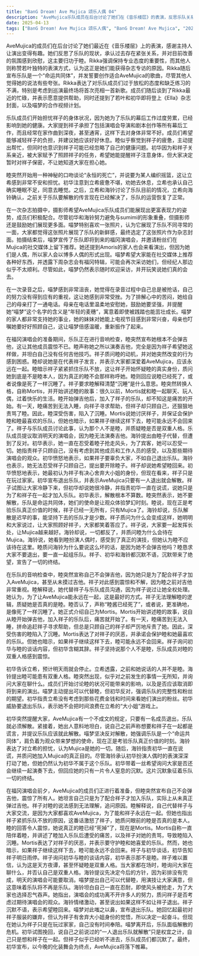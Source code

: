 ```yaml
---
title: "BanG Dream! Ave Mujica 颂乐人偶 04"
description: "AveMujica乐队成员在后台讨论了她们在《音乐楼层》的表演，反思乐队关系的改善，并感谢睦的贡献。Rikka宣称乐队是命运共同体，承诺创作适合乐队的歌曲，同时对成员们松懈的态度表示不满。乐队成员们担忧祥子为乐队过度劳累的状况，提到她承担了演唱会导演、剧本创作等所有幕后工作，甚至经常通宵作曲。大家商量如何减轻她的负担，并委托初华照顾祥子，但决定暂不让祥子知道大家的担忧。在福冈演唱会前的音响检查中，睦突然宣称自己不会弹吉他，这一举动震惊了所有人。她表示自己只是为了配合祥子才加入乐队，从未真正学过吉他。更令人震惊的是，睦自称为Mortis，声称真正的睦已经沉睡，并讲述了睦因祥子的责骂而受到伤害的经历。乐队成员讨论了是否取消演出以及睦可能患有双重人格的问题，气氛紧张。初华和海铃指责祥子只顾自己，不考虑粉丝和工作人员的感受。初华提醒大家，乐队有一人退出全体解散的规定，并出人意料地坦白自己加入乐队只是为了和祥子在一起是谎言。尽管喵梦坚持乐队应该继续，称它是命运共同体，但最终海铃指出乐队解散只是时间问题。面对初华的质问，乐队成员们的沉默宣告了AveMujica的终结。"
date: 2025-04-13
tags: ["BanG Dream! Ave Mujica 颂乐人偶", "BanG Dream! Ave Mujica", "202501"]
---
```


AveMujica的成员们在后台讨论了她们最近在《音乐楼层》上的表演，感谢主持人让演出变得有趣。她们反思了乐队的现状，承认过去存在紧张关系，并对目前改善的氛围感到欣慰，这主要归功于睦。Rikka强调保持专业态度的重要性，而其他人则称赞若叶独特的表演方式，认为这正是她们能获得杂志专访的原因。Rikka随后宣布乐队是一个“命运共同体”，并发誓要创作适合AveMujica的歌曲，尽管其他人觉得她的说法有些夸张。Rikka表达了对乐队成员们过于放松的态度和缺乏练习的不满，特别是考虑到巡演最终场将首次亮相一首新歌。成员们随后谈到了Rikka最近的忙碌，并表示愿意提供帮助，同时还提到了若叶和初华即将登上《Ella》杂志封面，以及喵梦的合作视频计划。

乐队成员们开始担忧祥子的身体状况，因为她为了乐队的幕后工作过度劳累，已经影响到她的健康。大家提到祥子承担了包括演唱会导演和剧本创作等所有幕后工作，而且经常在家作曲到深夜，甚至通宵，这样下去对身体非常不好。成员们希望能够减轻祥子的负担，并建议她应该好好休息。睦似乎察觉到祥子的疲惫，主动提出帮忙，但同时也意识到祥子可能已经忽略了自己的健康问题。初华因为和祥子关系亲近，被大家赋予了照顾祥子的任务，希望她能提醒祥子注意身体，但大家决定暂时对祥子保密，不让她知道大家在担心她。

睦突然开始用一种神秘的口吻谈论“永恒的死亡”，并说要为某人编织摇篮，这让立希感到非常不安和担忧。初华注意到立希疲惫不堪，劝她去休息，立希也承认自己确实睡眠不足，同意去睡觉。之后，立希和海铃讨论了乐队目前的情况，立希向海铃确认，之前关于乐队要解散的传言现在已经解决了，乐队的运营恢复了正常。

在一次杂志拍摄中，摄影师希望AveMujica乐队成员们能展现出更富表现力的姿势，成员们积极配合。尽管初华和海铃努力避免与sumimi的形象重叠，但摄影师还是鼓励她们展现更多面。喵梦特别喜欢一张照片，认为它展现了乐队不同寻常的一面，大家都觉得这张照片展现了乐队的新鲜感，最终选定了这张照片作为杂志封面。拍摄结束后，喵梦宣传了乐队即将到来的福冈演唱会，并邀请粉丝们在Mujica的社交媒体上留下推荐。她还提到Amoris的家人也会来看演出，但因为她们是人偶，所以家人会以博多人偶的形式出现。喵梦希望大家能在社交媒体上推荐各种好东西，并透露下周杂志会有福冈特辑，可能会再次采访她们，但经纪人那边似乎不太顺利。尽管如此，喵梦仍然表示随时欢迎采访，并开玩笑说她们真的会去。

在一次录音之后，喵梦感到非常沮丧，她觉得在录音过程中自己总是被抢话，自己的努力没有得到应有的重视，这让她感到非常受挫。为了排解心中的苦闷，她给自己的母亲打了一通电话。母亲在电话里温柔地安慰她，鼓励她要坚强，并提醒她“喵梦”这个名字的含义是“年轻的麦穗”，寓意着即使被践踏也能茁壮成长。喵梦的家人都非常支持她的事业，她的妹妹对她能上电视节目感到非常兴奋，母亲也叮嘱她要好好照顾自己，这让喵梦倍感温暖，重新振作了起来。

在福冈演唱会的准备期间，乐队正在进行音响检查，睦突然宣布她根本不会弹吉他，这让其他成员震惊不已。睦声称她之所以演奏吉他，完全是因为祥子希望她这样做，并坦白自己没有任何吉他技巧。祥子质问睦的动机，并对她突然改变的行为感到困惑。睦却说她是在代表祥子发言，并表示大家都深爱着AveMujica，应该永远在一起。睦暗示祥子紧紧抓住乐队不放，这让祥子开始怀疑睦的真实身份，质问她到底是不是睦本人，因为真正的睦不会那样称呼她。睦则回应说睦已经死了，或者说像是死了一样沉睡了。祥子要求睦解释清楚“沉睡”是什么意思。睦突然转换人格，自称Mortis，并开始讲述睦的故事：很久以前，Mortis就和睦一起聊天、玩人偶，过着快乐的生活。睦开始弹吉他后，加入了祥子的乐队，却不知这是痛苦的开始。有一天，睦痛苦到无法入睡，向祥子寻求帮助，但祥子却只顾自己，还狠狠地责骂了睦。因此，睦深受伤害，陷入了沉睡。Mortis说她讨厌祥子，并保证会保护睦和睦最喜欢的乐队，但她也暗示，如果祥子继续这样下去，睦可能永远不会回来了。祥子与乐队成员讨论此事，认为那个人不是睦，并质疑睦是否是双重人格。乐队成员提议取消明天的演唱会，因为睦无法演奏吉他。海铃提出由睦子代替，但遭到了反对。初华表示，她一直在忍受着睦子抢走风头，为了宾客，她可以忍受一切。她指责祥子只顾自己，没有考虑到其他成员和工作人员的感受，以及那些期待演唱会的观众。初华愤怒地表示，如果祥子要辜负大家，不如自己退出乐队。海铃也表示，她无法忍受祥子只顾自己，提出要开除睦子。祥子却说她希望睦回来。初华愤怒地表示，她最初认为祥子有决心舍弃大小姐的身份，但现在看来，祥子只是在玩过家家。初华宣布退出乐队，并表示AveMujica只要有一人退出就会解散。祥子试图让大家冷静下来，但初华却说她很冷静，并指责初华一直在说谎，说她只是为了和祥子在一起才加入乐队。初华表示，解散根本不算数。睦突然表示，她不要解散，乐队是命运共同体，她们的使命是让观众体验梦幻时刻。睦说，现在正是考验乐队真正价值的时候，祥子已经一无所有，只有Mujica了。海铃却说，乐队解散是迟早的事，能坚持下去的乐队才是少数。祥子质问为什么会变成这样，她明明和大家说过，让大家照顾好祥子，大家都笑着答应了。祥子说，大家要一起发挥长处，让Mujica越来越好。海铃却说，一切都反了，并质问睦为什么会待在Mujica。海铃说，她看到睦扮演人偶时，感受到了真正的演技，但她认为睦不应该待在这里。睦质问海铃为什么要说这么坏的话，是因为她不会弹吉他吗？睦恳求大家不要退出，要一直一起组乐队。祥子、初华和海铃都沉默不语，沉默带来了绝望，宣告了一切的终结。

在乐队的音响检查中，睦突然宣称自己不会弹吉他，因为她只是为了配合祥子才加入AveMujica，甚至从未摸过吉他。祥子对此感到震惊和不解，因为睦之前对吉他非常重视。睦解释说，她代替祥子与乐队成员沟通，因为祥子说过让她全权处理。她认为，为了让AveMujica能永远在一起，这是最好的方式。祥子无法理解睦的逻辑，质疑她是否真的是睦。睦否认了，声称“睦酱已经死了”，或者说，更准确地，是像死了一样沉睡了。她正式介绍自己为Mortis。Mortis开始讲述睦的故事，说自从睦开始弹吉他，加入祥子的乐队后，痛苦就开始了。有一天，睦痛苦到无法入睡，拼命追赶祥子寻求帮助，但总是只顾自己的祥子却严厉地斥责了她。因此，深受伤害的睦陷入了沉睡。Mortis表达了对祥子的厌恶，并承诺会保护睦和她最喜欢的乐队。但她也暗示，如果祥子继续这样下去，睦可能永远不会回来。祥子询问初华与睦的谈话内容，但初华含糊其辞。祥子坚持说那个人不是睦，乐队成员对睦的双重人格感到震惊。

初华告诉立希，预计明天雨就会停止。立希透露，之前和她说话的人并不是睦。海铃提出睦可能患有双重人格。睦突然出现，似乎对之前发生的事情一无所知，并询问大家在聊什么。成员们开始讨论睦的状况可能带来的影响，以及是否应该取消即将到来的演出。喵梦主动提出可以代替睦，但初华反对，强调乐队的完整性和粉丝的期望。初华指责立希没有考虑到那些花费金钱和时间来看她们演出的粉丝。初华威胁要退出乐队，表示她不会把时间浪费在立希的“大小姐”游戏上。

初华突然提醒大家，AveMujica有一个不成文的规定，只要有一名成员退出，乐队就必须解散。紧接着，她出人意料地坦白，说自己之前声称想要和祥子在一起都是谎言，并提议乐队应该就此解散。喵梦坚决反对解散，她强调乐队是一个“命运共同体”，肩负着为观众带来梦想的使命，现在正是考验乐队真正价值的时刻。海铃表达了对立希的担忧，认为Mujica是她的一切。随后，海铃指责初华一直在说谎，并质问她加入Mujica的真正目的。尽管海铃承认初华扮演人偶时的表演深深打动了她，但她仍然认为初华不属于这个乐队。初华带着一丝希望询问大家是否还会继续一起演奏下去，但回应她的只有一片令人窒息的沉默。这片沉默象征着乐队一切的终结。

在福冈演唱会前夕，AveMujica的成员们正进行着准备，但睦突然宣布自己不会弹吉他，震惊了所有人。她坦言自己只是为了配合祥子才加入乐队，实际上从未真正弹过吉他。祥子对睦的说法感到无法理解，追问原因。睦解释说，自己代替祥子与大家交流，是因为大家都喜欢AveMujica，为了能和祥子永远在一起。但她也指出祥子紧抓乐队不放的原因，这番话激怒了祥子，她质问眼前的睦是否真的是本人。睦的回答令人震惊，她说真正的睦已经“死掉”了，现在是Mortis。Mortis自称一直陪伴着睦，并讲述了睦加入乐队后遭受的痛苦，以及祥子对她的责骂，导致睦陷入沉睡。Mortis表达了对祥子的厌恶，并表示要守护睦和她喜爱的乐队。然而，她也暗示，如果祥子继续这样下去，睦可能永远不会回来。祥子与初华谈话，初华告知祥子明日雨停。祥子询问初华与睦的谈话内容，初华表示那不是睦。祥子难以置信，认为这是天方夜谭，甚至怀疑睦是双重人格。当大家都在场时，睦询问大家在聊什么，并否认自己是双重人格。海铃提议先决定今后的方针，因为彩排没有完成，明天的演唱会可能要取消。喵梦提出自己可以代替睦，用演技让大家满意，但这意味着乐队将不再是乐队。海铃坦白自己一直在忍耐，即使风头被抢走，为了大家也选择忍气吞声。她指出，演唱会的成功离不开许多人的努力，质问祥子是否考虑过期待演唱会的观众。海铃情绪激动，甚至说出如果这样不如让祥子退出。祥子沉默不语，表示希望睦回来。喵梦对此嗤之以鼻，宣布退出乐队。她回忆起最初对祥子服装的嫌弃，但认为祥子有舍弃大小姐身份的觉悟，所以决定一起奋斗。但现在她认为祥子只是在玩过家家，自己没有时间奉陪。喵梦离开后，乐队面临解散的危机。初华试图挽回，说自己之前说过的“一人退出乐队就解散”只是权宜之计，自己只是想和祥子在一起。但祥子似乎已经听不进去，乐队成员们都沉默了。最终，初华宣布，以今晚的化装舞会为终点，AveMujica将落下帷幕。
